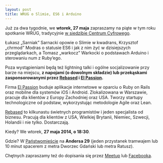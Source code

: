 ```yaml
---
layout: post
title: WRUG o Slimie, ES6 i Arduino
---
```


Już za dwa tygodnie, we **wtorek, 27 maja**
zapraszamy na piąte w tym roku spotkanie WRUG, tradycyjnie
[w siedzibie Centrum Cyfrowego](http://panstwomiasto.pl).

Łukasz „Sarniak” Sarnacki opowie o Slimie w kwadrans,
Krzysztof „chrmod” Modras o statusie ES6 i jak z nim
żyć w&nbsp;dzisiejszych przeglądarkach, a Tomasz „warkocz”
Warkocki o podstawach Arduino i sterowaniu num z Ruby’ego.

Poza wystąpieniami będą też lightning talki i ogólne socjalizowanie
przy barze na miejscu, **z napojami (o dowolnym składzie) lub
przekąskami zasponsorowanymi przez [Rebased](http://rebased.pl)
i [El Passion](http://www.elpassion.com).**

Firma [El Passion](http://www.elpassion.com) buduje aplikacje
internetowe w oparciu o Ruby on Rails oraz mobilne dla systemów
iOS i Android. Zlokalizowana w Warszawie, pracuje dla klientów
z Europy Zachodniej oraz USA. Tworzy startupy technologiczne od
podstaw, wykorzystując metodologie Agile oraz Lean.

[Rebased](http://rebased.pl) to kilkunastu świetnych programistów
i jeden specjalista od biznesu. Pracują dla klientów z USA, Wielkiej
Brytanii, Niemiec, Szwecji, Holandii i nie tylko. Dostarczają.

Kiedy? We wtorek, **27 maja 2014, o 18:30**.

Gdzie? W [Państwomieście](http://panstwomiasto.pl) na
**Andersa 29** (jeden przystanek tramwajem lub 10 minut
spacerem z metra Dworzec Gdański lub metra Ratusz).

Chętnych zapraszamy też do dopisania się przez
[Meetup](http://www.meetup.com/Warsaw-Ruby-Users-Group-WRUG/events/182594772/)
lub [Facebooka](https://www.facebook.com/events/235331013335178/).
